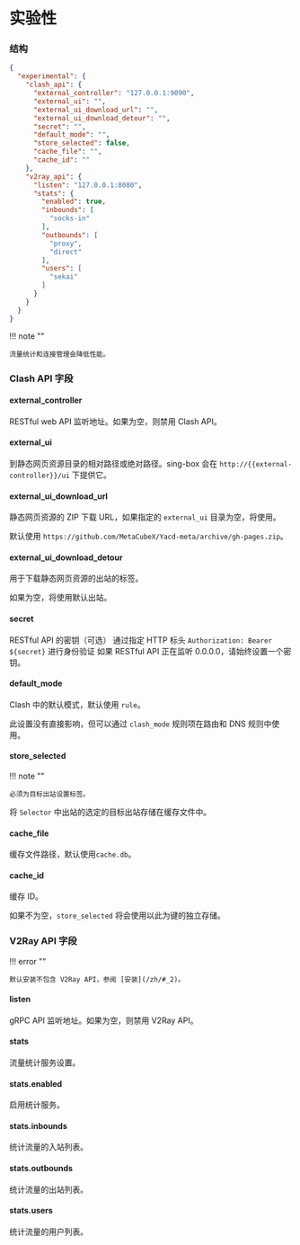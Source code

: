 # 实验性

### 结构

```json
{
  "experimental": {
    "clash_api": {
      "external_controller": "127.0.0.1:9090",
      "external_ui": "",
      "external_ui_download_url": "",
      "external_ui_download_detour": "",
      "secret": "",
      "default_mode": "",
      "store_selected": false,
      "cache_file": "",
      "cache_id": ""
    },
    "v2ray_api": {
      "listen": "127.0.0.1:8080",
      "stats": {
        "enabled": true,
        "inbounds": [
          "socks-in"
        ],
        "outbounds": [
          "proxy",
          "direct"
        ],
        "users": [
          "sekai"
        ]
      }
    }
  }
}
```

!!! note ""

    流量统计和连接管理会降低性能。

### Clash API 字段

#### external_controller

RESTful web API 监听地址。如果为空，则禁用 Clash API。

#### external_ui

到静态网页资源目录的相对路径或绝对路径。sing-box 会在 `http://{{external-controller}}/ui` 下提供它。

#### external_ui_download_url

静态网页资源的 ZIP 下载 URL，如果指定的 `external_ui` 目录为空，将使用。

默认使用 `https://github.com/MetaCubeX/Yacd-meta/archive/gh-pages.zip`。

#### external_ui_download_detour

用于下载静态网页资源的出站的标签。

如果为空，将使用默认出站。

#### secret

RESTful API 的密钥（可选）
通过指定 HTTP 标头 `Authorization: Bearer ${secret}` 进行身份验证
如果 RESTful API 正在监听 0.0.0.0，请始终设置一个密钥。

#### default_mode

Clash 中的默认模式，默认使用 `rule`。

此设置没有直接影响，但可以通过 `clash_mode` 规则项在路由和 DNS 规则中使用。

#### store_selected

!!! note ""

    必须为目标出站设置标签。

将 `Selector` 中出站的选定的目标出站存储在缓存文件中。

#### cache_file

缓存文件路径，默认使用`cache.db`。

#### cache_id

缓存 ID。

如果不为空，`store_selected` 将会使用以此为键的独立存储。

### V2Ray API 字段

!!! error ""

    默认安装不包含 V2Ray API，参阅 [安装](/zh/#_2)。

#### listen

gRPC API 监听地址。如果为空，则禁用 V2Ray API。

#### stats

流量统计服务设置。

#### stats.enabled

启用统计服务。

#### stats.inbounds

统计流量的入站列表。

#### stats.outbounds

统计流量的出站列表。

#### stats.users

统计流量的用户列表。
